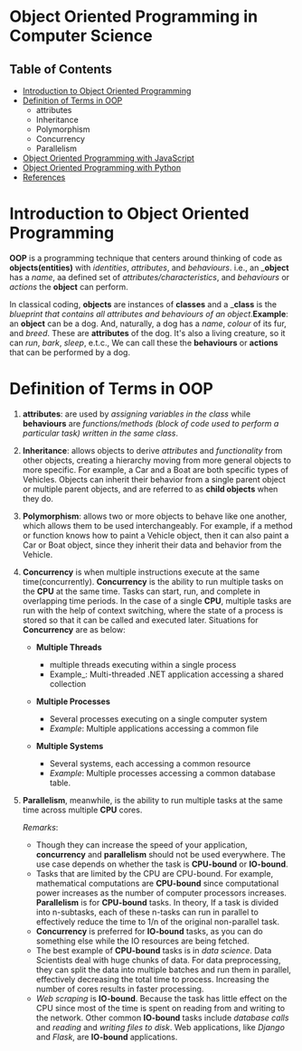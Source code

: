 # Object Oriented Programming in Computer Science
## Table of Contents
- [Introduction to Object Oriented Programming](#Introduction-to-Object-Oriented-Programming)
- [Definition of Terms in OOP](#Definition-of-Terms-in-OOP)
    - attributes
    - Inheritance
    - Polymorphism
    - Concurrency
    - Parallelism
- [Object Oriented Programming with JavaScript](https://github.com/nyangweso-rodgers/JavaScript_Projects/tree/main/Object_Oriented_Programming_in_JavaScript)
- [Object Oriented Programming with Python]()
- [References](#References)

# Introduction to Object Oriented Programming
__OOP__ is a programming technique that centers around thinking of code as __objects(entities)__ with _identities_, _attributes_, and _behaviours_. i.e., an ___object__ has a _name_, aa defined set of _attributes/characteristics_, and _behaviours_ or _actions_ the __object__ can perform. 

In classical coding, __objects__ are instances of __classes__ and a ___class__ is the _blueprint that contains all attributes and behaviours of an object_.__Example__: an __object__ can be a dog. And, naturally, a dog has a _name_, _colour_ of its fur, and _breed_. These are __attributes__ of the dog. It's also a living creature, so it can _run_, _bark_, _sleep_, e.t.c., We can call these the __behaviours__ or __actions__ that can be performed by a dog.

# Definition of Terms in OOP
1. __attributes__: are used by _assigning variables in the class_ while __behaviours__ are _functions/methods (block of code used to perform a particular task) written in the same class_.
2. __Inheritance__: allows objects to derive _attributes_ and _functionality_ from other objects, creating a hierarchy moving from more general objects to more specific. For example, a Car and a Boat are both specific types of Vehicles. Objects can inherit their behavior from a single parent object or multiple parent objects, and are referred to as __child objects__ when they do.
3. __Polymorphism__: allows two or more objects to behave like one another, which allows them to be used interchangeably. For example, if a method or function knows how to paint a Vehicle object, then it can also paint a Car or Boat object, since they inherit their data and behavior from the Vehicle.
4. __Concurrency__ is when multiple instructions execute at the same time(concurrently). __Concurrency__ is the ability to run multiple tasks on the __CPU__ at the same time. Tasks can start, run, and complete in overlapping time periods. In the case of a single __CPU__, multiple tasks are run with the help of context switching, where the state of a process is stored so that it can be called and executed later. Situations for __Concurrency__ are as below:
    - __Multiple Threads__
        - multiple threads executing within a single process
        - Example_: Multi-threaded .NET application accessing a shared collection

    - __Multiple Processes__
        - Several processes executing on a single computer system
        - _Example_: Multiple applications accessing a common file

    - __Multiple Systems__
        - Several systems, each accessing a common resource
        - _Example_: Multiple processes accessing a common database table.
5. __Parallelism__, meanwhile, is the ability to run multiple tasks at the same time across multiple __CPU__ cores.

    _Remarks_:
    * Though they can increase the speed of your application, __concurrency__ and __parallelism__ should not be used everywhere. The use case depends on whether the task is __CPU-bound__ or __IO-bound__.
    * Tasks that are limited by the CPU are CPU-bound. For example, mathematical computations are __CPU-bound__ since computational power increases as the number of computer processors increases. __Parallelism__ is for __CPU-bound__ tasks. In theory, If a task is divided into n-subtasks, each of these n-tasks can run in parallel to effectively reduce the time to 1/n of the original non-parallel task. 
    * __Concurrency__ is preferred for __IO-bound__ tasks, as you can do something else while the IO resources are being fetched.
    * The best example of __CPU-bound__ tasks is in _data science_. Data Scientists deal with huge chunks of data. For data preprocessing, they can split the data into multiple batches and run them in parallel, effectively decreasing the total time to process. Increasing the number of cores results in faster processing.
    * _Web scraping_ is __IO-bound__. Because the task has little effect on the CPU since most of the time is spent on reading from and writing to the network. Other common __IO-bound__ tasks include _database calls_ and _reading_ and _writing files to disk_. Web applications, like _Django_ and _Flask_, are __IO-bound__ applications.
